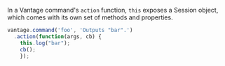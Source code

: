 In a Vantage command's `action` function, `this` exposes a Session object, which comes with its own set of methods and properties.

```js
vantage.command('foo', 'Outputs "bar".')
  .action(function(args, cb) {
    this.log("bar"); 
  	cb();
	});
```